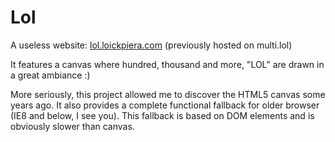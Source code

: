 # Lol

A useless website: [lol.loickpiera.com](https://lol.loickpiera.com) (previously hosted on multi.lol)

It features a canvas where hundred, thousand and more, "LOL" are drawn in a great ambiance :)

More seriously, this project allowed me to discover the HTML5 canvas some years ago.
It also provides a complete functional fallback for older browser (IE8 and below, I see you).
This fallback is based on DOM elements and is obviously slower than canvas.
